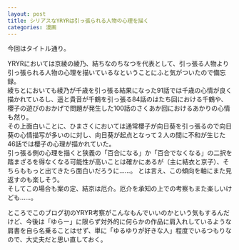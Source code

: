 ```yaml
---
layout: post
title: シリアスなYRYRは引っ張られる人物の心理を描く
categories: 漫画
---
```


今回はタイトル通り。 

YRYRにおいては京綾の綾乃、結ちなのちなつを代表として、引っ張る人物より引っ張られる人物の心理を描いているなということにふと気がついたので備忘録。  
綾ちとにおいても綾乃が千歳を引っ張る結果になった91話では千歳の心情が良く描かれているし、遥と貴音が千鶴を引っ張る84話のはたち回における千鶴や、櫻子の遊びのおかげで問題が発生した100話のさくあか回におけるあかりの心情も然り。  
その上面白いことに、ひまさくにおいては通常櫻子が向日葵を引っ張るので向日葵の心情描写が多いのに対し、向日葵が起点となって２人の間に不和が生じた46話では櫻子の心理が描かれていた。  
引っ張る側の心理を描くと狭義の「百合になる」か「百合でなくなる」の二択を踏まざるを得なくなる可能性が高いことは確かにあるが（主に結衣と京子）、そちらももっと出てきたら面白いだろうに……。
とは言え、この傾向を軸にまた見返すのも楽しそう。  
そしてこの場合も案の定、結京は厄介。厄介を承知の上での考察もまた楽しいけども……。  

ところでこのブログ初のYRYR考察がこんなもんでいいのかという気もするんだけど、今後は「ゆらー」に限らず対外的に何らかの作品に肩入れしているような肩書を自ら名乗ることはせず、単に「ゆるゆりが好きな人」程度でいるつもりなので、大丈夫だと思い直しておく。
